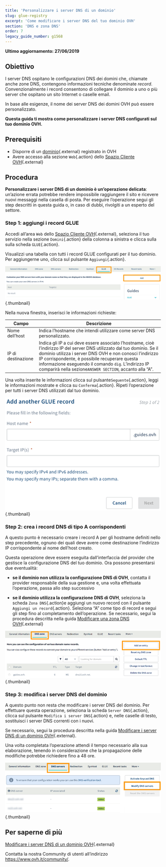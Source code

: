 ```yaml
---
title: 'Personalizzare i server DNS di un dominio'
slug: glue-registry
excerpt: 'Come modificare i server DNS del tuo dominio OVH'
section: 'DNS e zona DNS'
order: 7
legacy_guide_number: g1568
---
```


**Ultimo aggiornamento: 27/06/2019**

## Obiettivo

I server DNS ospitano le configurazioni DNS dei domini che, chiamate anche zone DNS, contengono informazioni tecniche denominate <i>record</i>. Convenzionalmente i record consentono di collegare il dominio a uno o più server che ospitano un sito Internet o caselle email.

In base alle esigenze, il nome dei server DNS dei domini OVH può essere personalizzato.

**Questa guida ti mostra come personalizzare i server DNS configurati sul tuo dominio OVH.**

## Prerequisiti

- Disporre di un [dominio](https://www.ovh.it/domini/){.external} registrato in OVH  
- Avere accesso alla sezione `Web`{.action} dello [Spazio Cliente OVH](https://www.ovh.com/auth/?action=gotomanager){.external}

## Procedura

**Personalizzare i server DNS di un dominio è un’operazione delicata**: un’azione errata potrebbe rendere impossibile raggiungere il sito e ricevere nuovi messaggi nella casella di posta. Per eseguire l’operazione segui gli step descritti in questa guida o, in caso di dubbi, rivolgiti a un esperto del settore.

### Step 1: aggiungi i record GLUE

Accedi all’area `Web` dello [Spazio Cliente OVH](https://www.ovh.com/auth/?action=gotomanager){.external}, seleziona il tuo servizio nella sezione `Domini`{.action} della colonna a sinistra e clicca sulla sulla scheda `GLUE`{.action}.

Visualizzi una tabella con tutti i record GLUE configurati per il tuo dominio. Per aggiungerne uno, clicca sul pulsante `Aggiungi`{.action}.

![glueregistry](images/customize-dns-servers-step1.png){.thumbnail}

Nella nuova finestra, inserisci le informazioni richieste:

|Campo|Descrizione|  
|---|---|
|Nome dell’host|Indica l’hostname che intendi utilizzare come server DNS personalizzato.|
|IP di destinazione|Indica gli IP a cui deve essere associato l’hostname, cioè l’indirizzo IP del server DNS utilizzato dal tuo dominio. Se il dominio utilizza i server DNS OVH e non conosci l’indirizzo IP corrispondente, è possibile recuperare questa informazione eseguendo il comando `dig`. L’indirizzo IP comparirà nella sezione`ANSWER SECTION`, accanto alla “A”.|

Una volta inserite le informazioni clicca sul pulsante`Seguente`{.action}, leggi le informazioni mostrate e clicca su `Conferma`{.action}. Ripeti l’operazione per tutti i server DNS utilizzati dal tuo dominio.

![glueregistry](images/customize-dns-servers-step2.png){.thumbnail}

### Step 2: crea i record DNS di tipo A corrispondenti

A questo punto è necessario creare i record A per gli hostname definiti nello step precedente, ognuno dei quali deve avere come destinazione l’indirizzo IP corrispondente al nome dell’host creato.

Questa operazione deve essere eseguita dall’interfaccia del provider che gestisce la configurazione DNS del tuo dominio. Ora possono presentarsi due eventualità:

- **se il dominio non utilizza la configurazione DNS di OVH**, contatta il provider responsabile della sua gestione e, una volta effettuata l’operazione, passa allo step successivo

- **se il dominio utilizza la configurazione DNS di OVH**, seleziona la scheda `Zona DNS`{.action}e aggiungi un nuovo record con il pulsante `Aggiungi un record`{.action}. Seleziona “A” come tipo di record e segui gli step fino al completamento dell’operazione. Se necessario, segui la procedura descritta nella guida [Modificare una zona DNS OVH](https://docs.ovh.com/it/domains/web_hosting_modifica_la_tua_zona_dns/){.external}

![glueregistry](images/customize-dns-servers-step3.png){.thumbnail}

### Step 3: modifica i server DNS del dominio

A questo punto non resta che modificare i server DNS del dominio. Per effettuare questa operazione, seleziona la scheda `Server DNS`{.action}, clicca sul pulsante `Modifica i server DNS`{.action} e, nelle caselle di testo, sostituisci i server DNS correnti con i nuovi. 

Se necessario, segui la procedura descritta nella guida [Modificare i server DNS di un dominio OVH](https://docs.ovh.com/it/domains/web_hosting_gestisci_il_tuo_server_dns/){.external}.

Una volta completata l’operazione attendi il tempo necessario alla sua elaborazione, tenendo in considerazione che la propagazione delle modifiche potrebbe richiedere fino a 48 ore.

![glueregistry](images/customize-dns-servers-step4.png){.thumbnail}

## Per saperne di più

[Modificare i server DNS di un dominio OVH](https://docs.ovh.com/it/domains/web_hosting_gestisci_il_tuo_server_dns/){.external}

Contatta la nostra Community di utenti all’indirizzo <https://www.ovh.it/community/>.